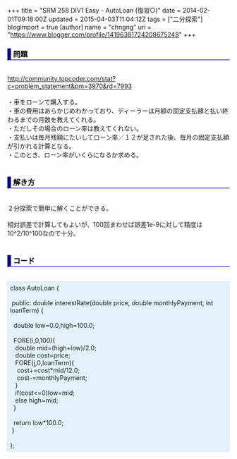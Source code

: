 +++
title = "SRM 258 DIV1 Easy - AutoLoan (復習○)"
date = 2014-02-01T09:18:00Z
updated = 2015-04-03T11:04:12Z
tags = ["二分探索"]
blogimport = true 
[author]
	name = "chngng"
	uri = "https://www.blogger.com/profile/14196381724208675248"
+++

<div dir="ltr" style="text-align: left;" trbidi="on"><h3 style="border-bottom: 2px solid slateblue; border-left: 8px solid navy; color: black; padding: 0px 0px 1px 5px;">問題 </h3><br /><a href="http://community.topcoder.com/stat?c=problem_statement&amp;pm=3970&amp;rd=7993" target="_blank">http://community.topcoder.com/stat?c=problem_statement&amp;pm=3970&amp;rd=7993</a><br /><br />・車をローンで購入する。<br />・車の費用はあらかじめわかっており、ディーラーは月額の固定支払額と払い終わるまでの月数を教えてくれる。<br />・ただしその場合のローン率は教えてくれない。<br />・支払いは毎月残額にたいしてローン率／１２が足された後、毎月の固定支払額が引かれる計算となる。<br />・このとき、ローン率がいくらになるか求める。<br /><br /><h3 style="border-bottom: 2px solid slateblue; border-left: 8px solid navy; color: black; padding: 0px 0px 1px 5px;">解き方 </h3><br />２分探索で簡単に解くことができる。<br /><br />相対誤差で計算してもよいが、100回まわせば誤差1e-9に対して精度は10^2/10^100なので十分。<br /><br /><h3 style="border-bottom: 2px solid slateblue; border-left: 8px solid navy; color: black; padding: 0px 0px 1px 5px;">コード </h3><br /><div style="background-color: #e3f2fb; border: 1px dotted #CCCCCC; padding: 5px;">class AutoLoan {<br /><br /><span class="Apple-tab-span" style="white-space: pre;"> </span>public: double interestRate(double price, double monthlyPayment, int loanTerm) {<br /><br /><span class="Apple-tab-span" style="white-space: pre;">  </span>double low=0.0,high=100.0;<br /><br /><span class="Apple-tab-span" style="white-space: pre;">  </span>FORE(i,0,100){<br /><span class="Apple-tab-span" style="white-space: pre;">   </span>double mid=(high+low)/2.0;<br /><span class="Apple-tab-span" style="white-space: pre;">   </span>double cost=price;<br /><span class="Apple-tab-span" style="white-space: pre;">   </span>FORE(j,0,loanTerm){<br /><span class="Apple-tab-span" style="white-space: pre;">    </span>cost+=cost*mid/12.0;<br /><span class="Apple-tab-span" style="white-space: pre;">    </span>cost-=monthlyPayment;<br /><span class="Apple-tab-span" style="white-space: pre;">   </span>}<br /><span class="Apple-tab-span" style="white-space: pre;">   </span>if(cost&lt;=0)low=mid;<br /><span class="Apple-tab-span" style="white-space: pre;">   </span>else high=mid;<br /><span class="Apple-tab-span" style="white-space: pre;">  </span>}<br /><br /><span class="Apple-tab-span" style="white-space: pre;">  </span>return low*100.0;<br /><span class="Apple-tab-span" style="white-space: pre;"> </span>}<br /><br />};</div></div>
